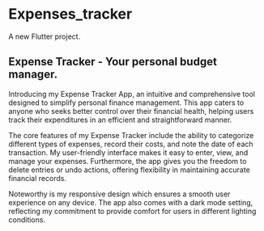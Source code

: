 # Expenses_tracker

A new Flutter project.

## Expense Tracker - Your personal budget manager.

Introducing my Expense Tracker App, an intuitive and comprehensive tool designed to simplify personal finance management. This app caters to anyone who seeks better control over their financial health, helping users track their expenditures in an efficient and straightforward manner.

The core features of my Expense Tracker include the ability to categorize different types of expenses, record their costs, and note the date of each transaction. My user-friendly interface makes it easy to enter, view, and manage your expenses. Furthermore, the app gives you the freedom to delete entries or undo actions, offering flexibility in maintaining accurate financial records.

Noteworthy is my responsive design which ensures a smooth user experience on any device. The app also comes with a dark mode setting, reflecting my commitment to provide comfort for users in different lighting conditions.
